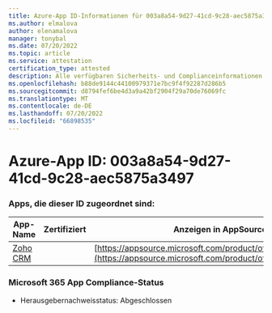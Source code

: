 ```yaml
---
title: Azure-App ID-Informationen für 003a8a54-9d27-41cd-9c28-aec5875a3497
ms.author: elmalova
author: elenamalova
manager: tonybal
ms.date: 07/20/2022
ms.topic: article
ms.service: attestation
certification_type: attested
description: Alle verfügbaren Sicherheits- und Complianceinformationen für 003a8a54-9d27-41cd-9c28-aec5875a3497.
ms.openlocfilehash: b88de9144c44100979371e7bc9f4f92287d286b5
ms.sourcegitcommit: d8794fef6be4d3a9a42bf2904f29a70de76069fc
ms.translationtype: MT
ms.contentlocale: de-DE
ms.lasthandoff: 07/20/2022
ms.locfileid: "66898535"
---
```

# <a name="azure-app-id-003a8a54-9d27-41cd-9c28-aec5875a3497"></a>Azure-App ID: 003a8a54-9d27-41cd-9c28-aec5875a3497


### <a name="apps-associated-with-this-id"></a>Apps, die dieser ID zugeordnet sind:
| **App-Name** | **Zertifiziert** | **Anzeigen in AppSource** |
|--------------|---------------|-----------------------|
| [Zoho CRM](../forward/WA104382094.md) |  | [https://appsource.microsoft.com/product/office/WA104382094](https://appsource.microsoft.com/product/office/WA104382094) |

### <a name="microsoft-365-app-compliance-status"></a>Microsoft 365 App Compliance-Status
- Herausgebernachweisstatus: Abgeschlossen
